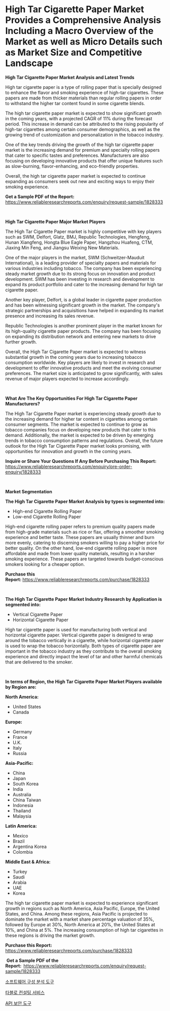 <p><h1>High Tar Cigarette Paper Market Provides a Comprehensive Analysis Including a Macro Overview of the Market as well as Micro Details such as Market Size and Competitive Landscape</h1></p><p><strong>High Tar Cigarette Paper Market Analysis and Latest Trends</strong></p>
<p><p>High tar cigarette paper is a type of rolling paper that is specially designed to enhance the flavor and smoking experience of high-tar cigarettes. These papers are made from thicker materials than regular rolling papers in order to withstand the higher tar content found in some cigarette blends.</p><p>The high tar cigarette paper market is expected to show significant growth in the coming years, with a projected CAGR of 11% during the forecast period. This increase in demand can be attributed to the rising popularity of high-tar cigarettes among certain consumer demographics, as well as the growing trend of customization and personalization in the tobacco industry.</p><p>One of the key trends driving the growth of the high tar cigarette paper market is the increasing demand for premium and specialty rolling papers that cater to specific tastes and preferences. Manufacturers are also focusing on developing innovative products that offer unique features such as slow-burning, flavor-enhancing, and eco-friendly properties.</p><p>Overall, the high tar cigarette paper market is expected to continue expanding as consumers seek out new and exciting ways to enjoy their smoking experience.</p></p>
<p><strong>Get a Sample PDF of the Report:&nbsp;</strong> <a href="https://www.reliableresearchreports.com/enquiry/request-sample/1828333">https://www.reliableresearchreports.com/enquiry/request-sample/1828333</a></p>
<p>&nbsp;</p>
<p><strong>High Tar Cigarette Paper Major Market Players</strong></p>
<p><p>The High Tar Cigarette Paper market is highly competitive with key players such as SWM, Delfort, Glatz, BMJ, Republic Technologies, Hengfeng, Hunan Xiangfeng, Hongta Blue Eagle Paper, Hangzhou Huafeng, CTM, Jiaxing Min Feng, and Jiangsu Weixing New Materials. </p><p>One of the major players in the market, SWM (Schweitzer-Mauduit International), is a leading provider of specialty papers and materials for various industries including tobacco. The company has been experiencing steady market growth due to its strong focus on innovation and product development. SWM has been investing in research and development to expand its product portfolio and cater to the increasing demand for high tar cigarette paper.</p><p>Another key player, Delfort, is a global leader in cigarette paper production and has been witnessing significant growth in the market. The company's strategic partnerships and acquisitions have helped in expanding its market presence and increasing its sales revenue.</p><p>Republic Technologies is another prominent player in the market known for its high-quality cigarette paper products. The company has been focusing on expanding its distribution network and entering new markets to drive further growth.</p><p>Overall, the High Tar Cigarette Paper market is expected to witness substantial growth in the coming years due to increasing tobacco consumption worldwide. Key players are likely to invest in research and development to offer innovative products and meet the evolving consumer preferences. The market size is anticipated to grow significantly, with sales revenue of major players expected to increase accordingly.</p></p>
<p>&nbsp;</p>
<p><strong>What Are The Key Opportunities For High Tar Cigarette Paper Manufacturers?</strong></p>
<p><p>The High Tar Cigarette Paper market is experiencing steady growth due to the increasing demand for higher tar content in cigarettes among certain consumer segments. The market is expected to continue to grow as tobacco companies focus on developing new products that cater to this demand. Additionally, the market is expected to be driven by emerging trends in tobacco consumption patterns and regulations. Overall, the future outlook for the High Tar Cigarette Paper market looks promising, with opportunities for innovation and growth in the coming years.</p></p>
<p><strong>Inquire or Share Your Questions If Any Before Purchasing This Report:</strong> <a href="https://www.reliableresearchreports.com/enquiry/pre-order-enquiry/1828333">https://www.reliableresearchreports.com/enquiry/pre-order-enquiry/1828333</a></p>
<p>&nbsp;</p>
<p><strong>Market Segmentation</strong></p>
<p><strong>The High Tar Cigarette Paper Market Analysis by types is segmented into:</strong></p>
<p><ul><li>High-end Cigarette Rolling Paper</li><li>Low-end Cigarette Rolling Paper</li></ul></p>
<p><p>High-end cigarette rolling paper refers to premium quality papers made from high-grade materials such as rice or flax, offering a smoother smoking experience and better taste. These papers are usually thinner and burn more evenly, catering to discerning smokers willing to pay a higher price for better quality. On the other hand, low-end cigarette rolling paper is more affordable and made from lower quality materials, resulting in a harsher smoking experience. These papers are targeted towards budget-conscious smokers looking for a cheaper option.</p></p>
<p><strong>Purchase this Report:&nbsp;</strong><a href="https://www.reliableresearchreports.com/purchase/1828333">https://www.reliableresearchreports.com/purchase/1828333</a></p>
<p>&nbsp;</p>
<p><strong>The High Tar Cigarette Paper Market Industry Research by Application is segmented into:</strong></p>
<p><ul><li>Vertical Cigarette Paper</li><li>Horizontal Cigarette Paper</li></ul></p>
<p><p>High tar cigarette paper is used for manufacturing both vertical and horizontal cigarette paper. Vertical cigarette paper is designed to wrap around the tobacco vertically in a cigarette, while horizontal cigarette paper is used to wrap the tobacco horizontally. Both types of cigarette paper are important in the tobacco industry as they contribute to the overall smoking experience and directly impact the level of tar and other harmful chemicals that are delivered to the smoker.</p></p>
<p>&nbsp;</p>
<p><strong>In terms of Region, the High Tar Cigarette Paper Market Players available by Region are:</strong></p>
<p>
    <p> <strong> North America: </strong>
        <ul>
            <li>United States</li>
            <li>Canada</li>
        </ul>
        </p> 
    <p> <strong> Europe: </strong>
        <ul>
            <li>Germany</li>
            <li>France</li>
            <li>U.K.</li>
            <li>Italy</li>
            <li>Russia</li>
        </ul>
        </p> 
    <p> <strong> Asia-Pacific: </strong>
        <ul>
            <li>China</li>
            <li>Japan</li>
            <li>South Korea</li>
            <li>India</li>
            <li>Australia</li>
            <li>China Taiwan</li>
            <li>Indonesia</li>
            <li>Thailand</li>
            <li>Malaysia</li>
        </ul>
        </p> 
    <p> <strong> Latin America: </strong>
        <ul>
            <li>Mexico</li>
            <li>Brazil</li>
            <li>Argentina Korea</li>
            <li>Colombia</li>
        </ul>
        </p> 
    <p> <strong> Middle East & Africa: </strong>
        <ul>
            <li>Turkey</li>
            <li>Saudi</li>
            <li>Arabia</li>
            <li>UAE</li>
            <li>Korea</li>
        </ul>
    </p>
    </p>
<p><p>The high tar cigarette paper market is expected to experience significant growth in regions such as North America, Asia Pacific, Europe, the United States, and China. Among these regions, Asia Pacific is projected to dominate the market with a market share percentage valuation of 35%, followed by Europe at 30%, North America at 20%, the United States at 10%, and China at 5%. The increasing consumption of high tar cigarettes in these regions is driving the market growth.</p></p>
<p><strong>Purchase this Report: </strong><a href="https://www.reliableresearchreports.com/purchase/1828333">https://www.reliableresearchreports.com/purchase/1828333</a></p>
<p>&nbsp;<strong>Get a Sample PDF of the Report:&nbsp;&nbsp;</strong><a href="https://www.reliableresearchreports.com/enquiry/request-sample/1828333">https://www.reliableresearchreports.com/enquiry/request-sample/1828333</a></p>
<p><strong></strong></p>
<p><p><a href="https://github.com/Penelolack456456/Market-Research-Report-List-1/blob/main/41237636621.md">소프트웨어 구성 분석 도구</a></p><p><a href="https://github.com/oajzkywllm460/Market-Research-Report-List-1/blob/main/69538126619.md">타블로 컨설팅 서비스</a></p><p><a href="https://github.com/vsr06p4p49/Market-Research-Report-List-1/blob/main/24453306620.md">API 보안 도구</a></p></p>